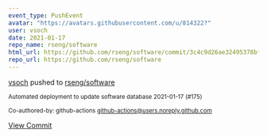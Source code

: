 ```yaml
---
event_type: PushEvent
avatar: "https://avatars.githubusercontent.com/u/814322?"
user: vsoch
date: 2021-01-17
repo_name: rseng/software
html_url: https://github.com/rseng/software/commit/3c4c9d26ae32495378bfad470544d672843b6676
repo_url: https://github.com/rseng/software
---
```


<a href='https://github.com/vsoch' target='_blank'>vsoch</a> pushed to <a href='https://github.com/rseng/software' target='_blank'>rseng/software</a>

<small>Automated deployment to update software database 2021-01-17 (#175)

Co-authored-by: github-actions <github-actions@users.noreply.github.com></small>

<a href='https://github.com/rseng/software/commit/3c4c9d26ae32495378bfad470544d672843b6676' target='_blank'>View Commit</a>